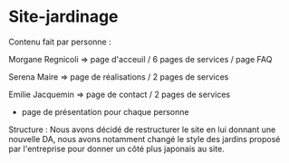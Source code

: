 # Site-jardinage
Contenu fait par personne : 

Morgane Regnicoli => page d'acceuil / 6 pages de services / page FAQ 

Serena Maire => page de réalisations / 2 pages de services 

Emilie Jacquemin => page de contact / 2 pages de services 

+ page de présentation pour chaque personne 


Structure : 
Nous avons décidé de restructurer le site en lui donnant une nouvelle DA, nous avons notamment changé le style des jardins proposé par l'entreprise pour donner un côté plus japonais au site. 
